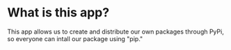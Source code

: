 # What is this app?

This app allows us to create and distribute our own packages through PyPi, so everyone can intall our package using "pip."
